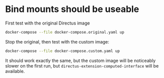# Bind mounts should be useable

First test with the original Directus image

```sh
docker-compose --file docker-compose.original.yaml up
```

Stop the original, then test with the custom image:

```sh
docker-compose --file docker-compose.custom.yaml up
```

It should work exactly the same, but the custom image will be noticeably slower on the first run, but `directus-extension-computed-interface` will be available.

